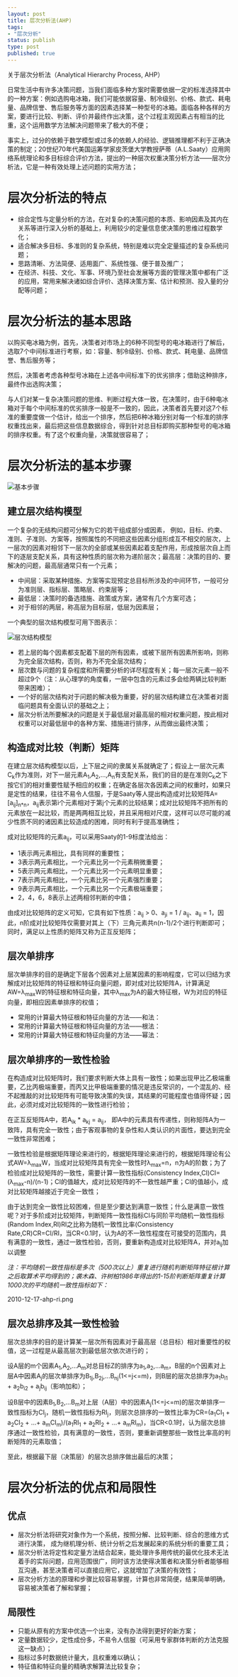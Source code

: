 ```yaml
--- 
layout: post
title: 层次分析法(AHP)
tags: 
- "层次分析"
status: publish
type: post
published: true
---
```

关于层次分析法（Analytical Hierarchy Process, AHP）

日常生活中有许多决策问题，当我们面临多种方案时需要依据一定的标准选择其中的一种方案：例如选购电冰箱，我们可能依据容量、制冷级别、价格、款式、耗电量、品牌信誉、售后服务等方面的因素选择某一种型号的冰箱。面临各种各样的方案，要进行比较、判断、评价并最终作出决策，这个过程主观因素占有相当的比重，这个运用数学方法解决问题带来了极大的不便；

事实上，过分的依赖于数学模型或过多的依赖人的经验、逻辑推理都不利于正确决策的制定；20世纪70年代美国运筹学家皮茨堡大学教授萨蒂（A.L.Saaty）应用网络系统理论和多目标综合评价方法，提出的一种层次权重决策分析方法——层次分析法，它是一种有效处理上述问题的实用方法；

# 层次分析法的特点

+ 综合定性与定量分析的方法，在对复杂的决策问题的本质、影响因素及其内在关系等进行深入分析的基础上，利用较少的定量信息使决策的思维过程数学化； 
+ 适合解决多目标、多准则的复杂系统，特别是难以完全定量描述的复杂系统问题； 
+ 思路清晰、方法简便、适用面广、系统性强、便于普及推广； 
+ 在经济、科技、文化、军事、环境乃至社会发展等方面的管理决策中都有广泛的应用，常用来解决诸如综合评价、选择决策方案、估计和预测、投入量的分配等问题； 

# 层次分析法的基本思路


以购买电冰箱为例，首先，决策者对市场上的6种不同型号的电冰箱进行了解后，选取7个中间标准进行考察，如：容量、制冷级别、价格、款式、耗电量、品牌信誉、售后服务等； 

然后，决策者考虑各种型号冰箱在上述各中间标准下的优劣排序；借助这种排序，最终作出选购决策； 

与人们对某一复杂决策问题的思维、判断过程大体一致，在决策时，由于6种电冰箱对于每个中间标准的优劣排序一般是不一致的，因此，决策者首先要对这7个标准的重要度做一个估计，给出一个排序，然后把6种冰箱分别对每一个标准的排序权重找出来，最后把这些信息数据综合，得到针对总目标即购买那种型号的电冰箱的排序权重。有了这个权重向量，决策就很容易了； 

# 层次分析法的基本步骤

![基本步骤](/upload/pic/2010-12-17-ahp-process.gif "")

## 建立层次结构模型 

一个复杂的无结构问题可分解为它的若干组成部分或因素， 例如，目标、约束、准则、子准则、方案等，按照属性的不同把这些因素分组形成互不相交的层次，上一层次的因素对相邻下一层次的全部或某些因素起着支配作用，形成按层次自上而下的逐层支配关系，具有这种性质的层次称为递阶层次；最高层：决策的目的、要解决的问题，最高层通常只有一个元素；

+ 中间层：采取某种措施、方案等实现预定总目标所涉及的中间环节，一般可分为准则层、指标层、策略层、约束层等； 
+ 最低层：决策时的备选措施、政策或方案，通常有几个方案可选； 
+ 对于相邻的两层，称高层为目标层，低层为因素层；

一个典型的层次结构模型可用下图表示： 

![层次结构模型](/upload/pic/2010-12-17-ahp-struct.gif "")

+ 若上层的每个因素都支配着下层的所有因素，或被下层所有因素所影响，则称为完全层次结构，否则，称为不完全层次结构；
+ 层次数与问题的复杂程度和所需要分析的详尽程度有关；每一层次元素一般不超过9个（注：从心理学的角度看，一层中包含的元素过多会给两辆比较判断带来困难）；
+ 一个好的层次结构对于问题的解决极为重要，好的层次结构建立在决策者对面临问题具有全面认识的基础之上；
+ 层次分析法所要解决的问题是关于最低层对最高层的相对权重问题，按此相对权重可以对最低层中的各种方案、措施进行排序，从而做出最终决策；

## 构造成对比较（判断）矩阵 

在建立层次结构模型以后，上下层之间的隶属关系就确定了；假设上一层次元素C<sub>k</sub>作为准则，对下一层元素A<sub>1</sub>,A<sub>2</sub>,...,A<sub>n</sub>有支配关系，我们的目的是在准则C<sub>k</sub>之下按它们的相对重要性赋予相应的权重；在确定各层次各因素之间的权重时，如果只是定性的结果，往往不易令人信服，于是Saaty等人提出构造成对比较矩阵A=[a<sub>ij</sub>]<sub>n*n</sub>，a<sub>ij</sub>表示第i个元素相对于第j个元素的比较结果；成对比较矩阵不把所有的元素放在一起比较，而是两两相互比较，并且采用相对尺度，这样可以尽可能的减少性质不同的诸因素比较造成的困难，同时有利于提高准确性；

成对比较矩阵的元素a<sub>ij</sub>，可以采用Saaty的1-9标度法给出：

+ 1表示两元素相比，具有同样的重要性；
+ 3表示两元素相比，一个元素比另一个元素稍微重要；
+ 5表示两元素相比，一个元素比另一个元素明显重要；
+ 7表示两元素相比，一个元素比另一个元素强烈重要；
+ 9表示两元素相比，一个元素比另一个元素极端重要；
+ 2，4，6，8表示上述两相邻判断的中值；

由成对比较矩阵的定义可知，它具有如下性质：a<sub>ij</sub> > 0、a<sub>ji</sub> = 1 / a<sub>ij</sub>、a<sub>ii</sub> = 1，因此，n阶成对比较矩阵仅需要对其上（下）三角元素共n(n-1)/2个进行判断即可；同时，满足以上性质的矩阵又称为正互反矩阵；

## 层次单排序

层次单排序的目的是确定下层各个因素对上层某因素的影响程度，它可以归结为求解成对比较矩阵的特征根和特征向量问题，即对成对比较矩阵A，计算满足AW=λ<sub>max</sub>W的特征根和特征向量，其中λ<sub>max</sub>为A的最大特征根，W为对应的特征向量，即相应因素单排序的权值；

+ 常用的计算最大特征根和特征向量的方法——和法：
+ 常用的计算最大特征根和特征向量的方法——根法：
+ 常用的计算最大特征根和特征向量的方法——幂法：

## 层次单排序的一致性检验

在构造成对比较矩阵时，我们要求判断大体上具有一致性；如果出现甲比乙极端重要，乙比丙极端重要，而丙又比甲极端重要的情况是违反常识的，一个混乱的、经不起推敲的对比较矩阵有可能导致决策的失误，其结果的可能程度也值得怀疑；因此，必须对成对比较矩阵的一致性进行检验；

在正互反矩阵A中，若A<sub>ik</sub> * a<sub>kj</sub> = a<sub>ij</sub>， 即A中的元素具有传递性，则称矩阵A为一致阵，具有完全一致性；由于客观事物的复杂性和人类认识的片面性，要达到完全一致性非常困难；

一致性检验是根据矩阵理论来进行的，根据矩阵理论来进行的，根据矩阵理论有公式AW=λ<sub>max</sub>W，当成对比较矩阵具有完全一致性时λ<sub>max</sub>=n，n为A的阶数；为了检验成对比较矩阵的一致性，需要计算一致性指标(Consistency Index,CI)CI=(λ<sub>max</sub>-n)/(n-1)；CI的值越大，成对比较矩阵的不一致性越严重；CI的值越小，成对比较矩阵越接近于完全一致性；

由于达到完全一致性比较困难，但是至少要达到满意一致性；什么是满意一致性呢？对于多阶成对比较矩阵，判断矩阵一致性指标CI与同阶平均随机一致性指标(Random Index,RI)RI之比称为随机一致性比率(Consistency Rate,CR)CR=CI/RI，当CR<0.1时，认为A的不一致性程度在可接受的范围内，具有满意的一致性，通过一致性检验，否则，要重新构造成对比较矩阵A，并对a<sub>ij</sub>加以调整

<i>注：平均随机一致性指标是多次（500次以上）重复进行随机判断矩阵特征根计算之后取算术平均得到的；袭木森、许树柏1986年得出的1-15阶判断矩阵重复计算1000次的平均随机一致性指标如下： </i>

2010-12-17-ahp-ri.png

## 层次总排序及其一致性检验 

层次总排序的目的是计算某一层次所有因素对于最高层（总目标）相对重要性的权值，这一过程是从最高层次到最低层次依次进行的；

设A层的m个因素A<sub>1</sub>,A<sub>2</sub>,...A<sub>m</sub>对总目标Z的排序为a<sub>1</sub>,a<sub>2</sub>,...a<sub>m</sub>，B层的n个因素对上层A中因素A<sub>j</sub>的层次单排序为B<sub>1j</sub>,B<sub>2j</sub>,...B<sub>nj</sub>(1<=j<=m)，则B层的层次总排序为a<sub>1</sub>b<sub>i1</sub> + a<sub>2</sub>b<sub>i2</sub> + a<sub>j</sub>b<sub>ij</sub>（影响加和）；

设B层中的因素B<sub>1</sub>,B<sub>2</sub>,...B<sub>m</sub>对上层（A层）中的因素A<sub>j</sub>(1<=j<=m)的层次单排序一致性指标为CI<sub>j</sub>，随机一致性指标为RI<sub>j</sub>，则层次总排序的一致性比率为CR=(a<sub>1</sub>CI<sub>1</sub> + a<sub>2</sub>CI<sub>2</sub> + ...+ a<sub>m</sub>CI<sub>m</sub>)/(a<sub>1</sub>RI<sub>1</sub> + a<sub>2</sub>RI<sub>2</sub> + ...+ a<sub>m</sub>RI<sub>m</sub>)，当CR<0.1时，认为层次总排序通过一致性检验，具有满意的一致性，否则，要重新调整那些一致性比率高的判断矩阵的元素取值；

至此，根据最下层（决策层）的层次总排序做出最后的决策；

# 层次分析法的优点和局限性

## 优点

+ 层次分析法将研究对象作为一个系统，按照分解、比较判断、综合的思维方式进行决策， 成为继机理分析、统计分析之后发展起来的系统分析的重要工具；
+ 层次分析法将定性和定量方法结合起来，能处理许多用传统的最优化技术无法着手的实际问题，应用范围很广，同时该方法使得决策者和决策分析者能够相互沟通，甚至决策者可以直接应用它，这就增加了决策的有效性；
+ 层次分析方法的原理和步骤比较容易掌握，计算也非常简便，结果简单明确，容易被决策者了解和掌握；

## 局限性

+ 只能从原有的方案中优选一个出来，没有办法得到更好的新方案；
+ 定量数据较少，定性成份多，不易令人信服（可采用专家群体判断的方法克服这一缺点）；
+ 指标过多时数据统计量大，且权重难以确认；
+ 特征值和特征向量的精确求解算法比较复杂；
